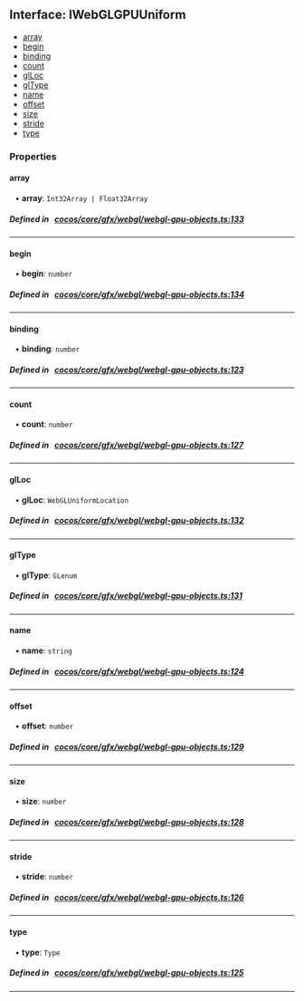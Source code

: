 ## Interface: IWebGLGPUUniform

- [array](#array)
- [begin](#begin)
- [binding](#binding)
- [count](#count)
- [glLoc](#glLoc)
- [glType](#glType)
- [name](#name)
- [offset](#offset)
- [size](#size)
- [stride](#stride)
- [type](#type)

### Properties

#### array

<div style="margin-left: 10px;">


• **array**: ``Int32Array | Float32Array``

</div>

##### Defined in &nbsp;   [cocos/core/gfx/webgl/webgl-gpu-objects.ts:133](https://github.com/cocos-creator/engine/blob/c7bf6b8a9/cocos/core/gfx/webgl/webgl-gpu-objects.ts#L133)&nbsp;
___
#### begin

<div style="margin-left: 10px;">


• **begin**: ``number``

</div>

##### Defined in &nbsp;   [cocos/core/gfx/webgl/webgl-gpu-objects.ts:134](https://github.com/cocos-creator/engine/blob/c7bf6b8a9/cocos/core/gfx/webgl/webgl-gpu-objects.ts#L134)&nbsp;
___
#### binding

<div style="margin-left: 10px;">


• **binding**: ``number``

</div>

##### Defined in &nbsp;   [cocos/core/gfx/webgl/webgl-gpu-objects.ts:123](https://github.com/cocos-creator/engine/blob/c7bf6b8a9/cocos/core/gfx/webgl/webgl-gpu-objects.ts#L123)&nbsp;
___
#### count

<div style="margin-left: 10px;">


• **count**: ``number``

</div>

##### Defined in &nbsp;   [cocos/core/gfx/webgl/webgl-gpu-objects.ts:127](https://github.com/cocos-creator/engine/blob/c7bf6b8a9/cocos/core/gfx/webgl/webgl-gpu-objects.ts#L127)&nbsp;
___
#### glLoc

<div style="margin-left: 10px;">


• **glLoc**: ``WebGLUniformLocation``

</div>

##### Defined in &nbsp;   [cocos/core/gfx/webgl/webgl-gpu-objects.ts:132](https://github.com/cocos-creator/engine/blob/c7bf6b8a9/cocos/core/gfx/webgl/webgl-gpu-objects.ts#L132)&nbsp;
___
#### glType

<div style="margin-left: 10px;">


• **glType**: ``GLenum``

</div>

##### Defined in &nbsp;   [cocos/core/gfx/webgl/webgl-gpu-objects.ts:131](https://github.com/cocos-creator/engine/blob/c7bf6b8a9/cocos/core/gfx/webgl/webgl-gpu-objects.ts#L131)&nbsp;
___
#### name

<div style="margin-left: 10px;">


• **name**: ``string``

</div>

##### Defined in &nbsp;   [cocos/core/gfx/webgl/webgl-gpu-objects.ts:124](https://github.com/cocos-creator/engine/blob/c7bf6b8a9/cocos/core/gfx/webgl/webgl-gpu-objects.ts#L124)&nbsp;
___
#### offset

<div style="margin-left: 10px;">


• **offset**: ``number``

</div>

##### Defined in &nbsp;   [cocos/core/gfx/webgl/webgl-gpu-objects.ts:129](https://github.com/cocos-creator/engine/blob/c7bf6b8a9/cocos/core/gfx/webgl/webgl-gpu-objects.ts#L129)&nbsp;
___
#### size

<div style="margin-left: 10px;">


• **size**: ``number``

</div>

##### Defined in &nbsp;   [cocos/core/gfx/webgl/webgl-gpu-objects.ts:128](https://github.com/cocos-creator/engine/blob/c7bf6b8a9/cocos/core/gfx/webgl/webgl-gpu-objects.ts#L128)&nbsp;
___
#### stride

<div style="margin-left: 10px;">


• **stride**: ``number``

</div>

##### Defined in &nbsp;   [cocos/core/gfx/webgl/webgl-gpu-objects.ts:126](https://github.com/cocos-creator/engine/blob/c7bf6b8a9/cocos/core/gfx/webgl/webgl-gpu-objects.ts#L126)&nbsp;
___
#### type

<div style="margin-left: 10px;">


• **type**: ``Type``

</div>

##### Defined in &nbsp;   [cocos/core/gfx/webgl/webgl-gpu-objects.ts:125](https://github.com/cocos-creator/engine/blob/c7bf6b8a9/cocos/core/gfx/webgl/webgl-gpu-objects.ts#L125)&nbsp;
___
